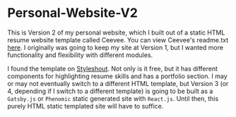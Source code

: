 # Personal-Website-V2
This is Version 2 of my personal website, which I built out of a static HTML resume website template called Ceevee. You can view Ceevee's readme.txt [here](https://github.com/danielschnoll/Personal-Website-V2/blob/master/readme.txt). I originally was going to keep my site at Version 1, but I wanted more functionality and flexibility with different modules. 

I found the template on [Styleshout](http://styleshout.com). Not only is it free, but it has different components for highlighting resume skills and has a portfolio section. I may or may not eventually switch to a different HTML template, but Version 3 (or 4, depending if I switch to a different template) is going to be built as a `Gatsby.js` or `Phenomic` static generated site with `React.js`. Until then, this purely HTML static templated site will have to suffice.
